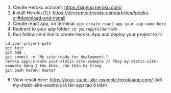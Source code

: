 1. Create Heroku account: https://signup.heroku.com/
2. Install Heroku CLI: https://devcenter.heroku.com/articles/heroku-cli#download-and-install
3. Create react app, on terminal: ```npx create-react-app your-app-name-here```
4. Redirect to your app folder: ```cd yourAppFolderPath```
5. Run follow cmd line to create Heroku App and deploy your project to it:
```
cd your-project-path
git init
git add .
git commit -m "My site ready for deployment."
heroku apps:create your-static-site-example // Thay my-static-site-example bằng 1 tên khác, cẩn thận bị trùng
git push heroku master
```
6. View result here: https://your-static-site-example.herokuapp.com/ (với my-static-site-example là tên app tạo ở trên)
